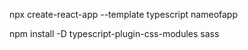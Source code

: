 npx create-react-app --template typescript nameofapp

npm install -D typescript-plugin-css-modules sass